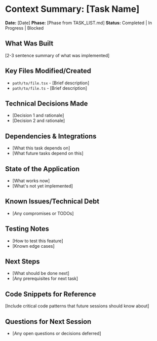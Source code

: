 # Context Summary: [Task Name]
**Date:** [Date]
**Phase:** [Phase from TASK_LIST.md]
**Status:** Completed | In Progress | Blocked

## What Was Built
[2-3 sentence summary of what was implemented]

## Key Files Modified/Created
- `path/to/file.tsx` - [Brief description]
- `path/to/file.ts` - [Brief description]

## Technical Decisions Made
- [Decision 1 and rationale]
- [Decision 2 and rationale]

## Dependencies & Integrations
- [What this task depends on]
- [What future tasks depend on this]

## State of the Application
- [What works now]
- [What's not yet implemented]

## Known Issues/Technical Debt
- [Any compromises or TODOs]

## Testing Notes
- [How to test this feature]
- [Known edge cases]

## Next Steps
- [What should be done next]
- [Any prerequisites for next task]

## Code Snippets for Reference
[Include critical code patterns that future sessions should know about]

## Questions for Next Session
- [Any open questions or decisions deferred]